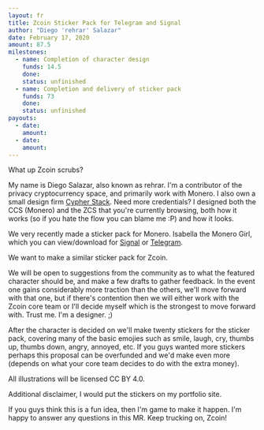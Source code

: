 ```yaml
---
layout: fr
title: Zcoin Sticker Pack for Telegram and Signal
author: "Diego 'rehrar' Salazar"
date: February 17, 2020
amount: 87.5
milestones:
  - name: Completion of character design
    funds: 14.5
    done:
    status: unfinished
  - name: Completion and delivery of sticker pack
    funds: 73
    done:
    status: unfinished
payouts:
  - date:
    amount:
  - date:
    amount:
---
```


What up Zcoin scrubs?

My name is Diego Salazar, also known as rehrar. I'm a contributor of the privacy cryptocurrency space, and primarily work with Monero. I also own a small design firm [Cypher Stack](https://cypherstack.com). Need more credentials? I designed both the CCS (Monero) and the ZCS that you're currently browsing, both how it works (so if you hate the flow you can blame me :P) and how it looks.

We very recently made a sticker pack for Monero. Isabella the Monero Girl, which you can view/download for [Signal](https://signal.art/addstickers/#pack_id=c7ddbbfc53c6d4a93fb9947626b8747b&pack_key=ac2999ee373b058fec9e41f1d7f6b4bc949815cc89f8868b1ab48615ca919c5f) or [Telegram](https://t.me/addstickers/MoneroGirl).

We want to make a similar sticker pack for Zcoin.

We will be open to suggestions from the community as to what the featured character should be, and make a few drafts to gather feedback. In the event one gains considerably more traction than the others, we'll move forward with that one, but if there's contention then we will either work with the Zcoin core team or I'll decide myself which is the strongest to move forward with. Trust me. I'm a designer. ;)

After the character is decided on we'll make twenty stickers for the sticker pack, covering many of the basic emojies such as smile, laugh, cry, thumbs up, thumbs down, angry, annoyed, etc. If you guys wanted more stickers perhaps this proposal can be overfunded and we'd make even more (depends on what your core team decides to do with the extra money).

All illustrations will be licensed CC BY 4.0. 

Additional disclaimer, I would put the stickers on my portfolio site.

If you guys think this is a fun idea, then I'm game to make it happen. I'm happy to answer any questions in this MR. Keep trucking on, Zcoin!
